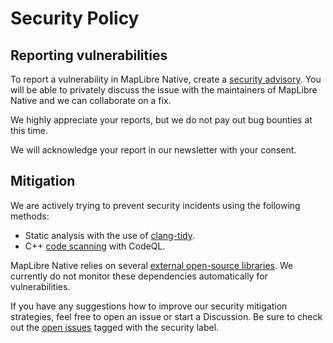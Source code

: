 # Security Policy

## Reporting vulnerabilities

To report a vulnerability in MapLibre Native, create a [security advisory](https://github.com/maplibre/maplibre-native/security/advisories/new). You will be able to privately discuss the issue with the maintainers of MapLibre Native and we can collaborate on a fix.

We highly appreciate your reports, but we do not pay out bug bounties at this time.

We will acknowledge your report in our newsletter with your consent.

## Mitigation

We are actively trying to prevent security incidents using the following methods:

- Static analysis with the use of [clang-tidy](https://clang.llvm.org/extra/clang-tidy/).
- C++ [code scanning](https://github.com/maplibre/maplibre-native/security/code-scanning) with CodeQL.

MapLibre Native relies on several [external open-source libraries](https://github.com/maplibre/maplibre-native/issues/990). We currently do not monitor these dependencies automatically for vulnerabilities.

If you have any suggestions how to improve our security mitigation strategies, feel free to open an issue or start a Discussion. Be sure to check out the [open issues](https://github.com/maplibre/maplibre-native/labels/security) tagged with the security label.
